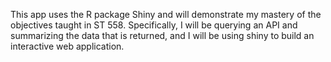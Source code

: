 This app uses the R package Shiny and will demonstrate my mastery of the objectives taught in ST 558.  Specifically, I will be querying an API and summarizing the data that is returned, and I will be using shiny to build an interactive web application.
